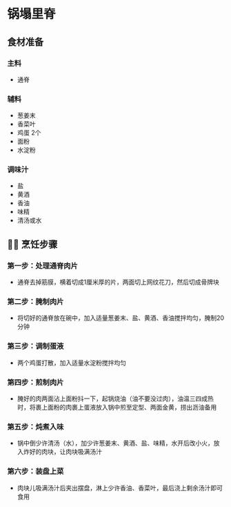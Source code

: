 # 锅塌里脊

## 食材准备

### 主料
- 通脊

### 辅料
- 葱姜末
- 香菜叶
- 鸡蛋 2个
- 面粉
- 水淀粉

### 调味汁
- 盐
- 黄酒
- 香油
- 味精
- 清汤或水

## 👨‍🍳 烹饪步骤

### 第一步：处理通脊肉片
- 通脊去掉筋膜，横着切成1厘米厚的片，两面切上网纹花刀，然后切成骨牌块

### 第二步：腌制肉片
- 将切好的通脊放在碗中，加入适量葱姜末、盐、黄酒、香油搅拌均匀，腌制20分钟

### 第三步：调制蛋液
- 两个鸡蛋打散，加入适量水淀粉搅拌均匀

### 第四步：煎制肉片
- 腌好的肉两面沾上面粉抖一下，起锅烧油（油不要没过肉），油温三四成热时，将裹上面粉的肉裹上蛋液放入锅中煎至定型、两面金黄，捞出沥油备用

### 第五步：炖煮入味
- 锅中倒少许清汤（水），加少许葱姜末、黄酒、盐、味精，水开后改小火，放入炸好的肉块，让肉块吸满汤汁

### 第六步：装盘上菜
- 肉块儿吸满汤汁后夹出摆盘，淋上少许香油、香菜叶，最后浇上剩余汤汁即可食用
